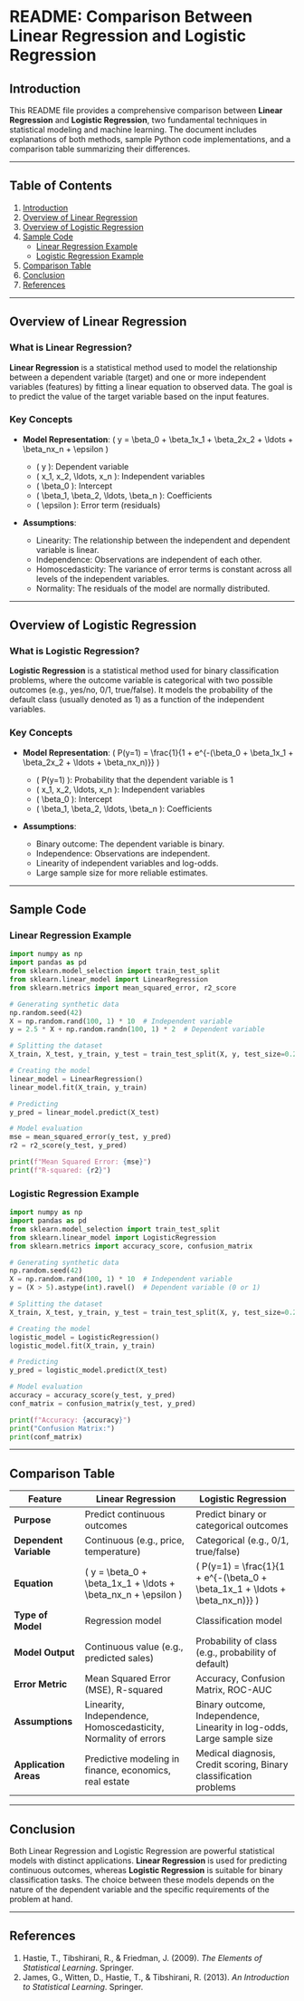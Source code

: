 # README: Comparison Between Linear Regression and Logistic Regression

## Introduction

This README file provides a comprehensive comparison between **Linear Regression** and **Logistic Regression**, two fundamental techniques in statistical modeling and machine learning. The document includes explanations of both methods, sample Python code implementations, and a comparison table summarizing their differences.

---

## Table of Contents

1. [Introduction](#introduction)
2. [Overview of Linear Regression](#overview-of-linear-regression)
3. [Overview of Logistic Regression](#overview-of-logistic-regression)
4. [Sample Code](#sample-code)
    - [Linear Regression Example](#linear-regression-example)
    - [Logistic Regression Example](#logistic-regression-example)
5. [Comparison Table](#comparison-table)
6. [Conclusion](#conclusion)
7. [References](#references)

---

## Overview of Linear Regression

### What is Linear Regression?

**Linear Regression** is a statistical method used to model the relationship between a dependent variable (target) and one or more independent variables (features) by fitting a linear equation to observed data. The goal is to predict the value of the target variable based on the input features.

### Key Concepts

- **Model Representation**: \( y = \beta_0 + \beta_1x_1 + \beta_2x_2 + \ldots + \beta_nx_n + \epsilon \)
    - \( y \): Dependent variable
    - \( x_1, x_2, \ldots, x_n \): Independent variables
    - \( \beta_0 \): Intercept
    - \( \beta_1, \beta_2, \ldots, \beta_n \): Coefficients
    - \( \epsilon \): Error term (residuals)

- **Assumptions**:
    - Linearity: The relationship between the independent and dependent variable is linear.
    - Independence: Observations are independent of each other.
    - Homoscedasticity: The variance of error terms is constant across all levels of the independent variables.
    - Normality: The residuals of the model are normally distributed.

---

## Overview of Logistic Regression

### What is Logistic Regression?

**Logistic Regression** is a statistical method used for binary classification problems, where the outcome variable is categorical with two possible outcomes (e.g., yes/no, 0/1, true/false). It models the probability of the default class (usually denoted as 1) as a function of the independent variables.

### Key Concepts

- **Model Representation**: \( P(y=1) = \frac{1}{1 + e^{-(\beta_0 + \beta_1x_1 + \beta_2x_2 + \ldots + \beta_nx_n)}} \)
    - \( P(y=1) \): Probability that the dependent variable is 1
    - \( x_1, x_2, \ldots, x_n \): Independent variables
    - \( \beta_0 \): Intercept
    - \( \beta_1, \beta_2, \ldots, \beta_n \): Coefficients

- **Assumptions**:
    - Binary outcome: The dependent variable is binary.
    - Independence: Observations are independent.
    - Linearity of independent variables and log-odds.
    - Large sample size for more reliable estimates.

---

## Sample Code

### Linear Regression Example

```python
import numpy as np
import pandas as pd
from sklearn.model_selection import train_test_split
from sklearn.linear_model import LinearRegression
from sklearn.metrics import mean_squared_error, r2_score

# Generating synthetic data
np.random.seed(42)
X = np.random.rand(100, 1) * 10  # Independent variable
y = 2.5 * X + np.random.randn(100, 1) * 2  # Dependent variable

# Splitting the dataset
X_train, X_test, y_train, y_test = train_test_split(X, y, test_size=0.2, random_state=42)

# Creating the model
linear_model = LinearRegression()
linear_model.fit(X_train, y_train)

# Predicting
y_pred = linear_model.predict(X_test)

# Model evaluation
mse = mean_squared_error(y_test, y_pred)
r2 = r2_score(y_test, y_pred)

print(f"Mean Squared Error: {mse}")
print(f"R-squared: {r2}")
```

### Logistic Regression Example

```python
import numpy as np
import pandas as pd
from sklearn.model_selection import train_test_split
from sklearn.linear_model import LogisticRegression
from sklearn.metrics import accuracy_score, confusion_matrix

# Generating synthetic data
np.random.seed(42)
X = np.random.rand(100, 1) * 10  # Independent variable
y = (X > 5).astype(int).ravel()  # Dependent variable (0 or 1)

# Splitting the dataset
X_train, X_test, y_train, y_test = train_test_split(X, y, test_size=0.2, random_state=42)

# Creating the model
logistic_model = LogisticRegression()
logistic_model.fit(X_train, y_train)

# Predicting
y_pred = logistic_model.predict(X_test)

# Model evaluation
accuracy = accuracy_score(y_test, y_pred)
conf_matrix = confusion_matrix(y_test, y_pred)

print(f"Accuracy: {accuracy}")
print("Confusion Matrix:")
print(conf_matrix)
```

---

## Comparison Table

| Feature                        | Linear Regression                                              | Logistic Regression                                                |
|--------------------------------|----------------------------------------------------------------|--------------------------------------------------------------------|
| **Purpose**                    | Predict continuous outcomes                                    | Predict binary or categorical outcomes                             |
| **Dependent Variable**         | Continuous (e.g., price, temperature)                          | Categorical (e.g., 0/1, true/false)                                |
| **Equation**                   | \( y = \beta_0 + \beta_1x_1 + \ldots + \beta_nx_n + \epsilon \) | \( P(y=1) = \frac{1}{1 + e^{-(\beta_0 + \beta_1x_1 + \ldots + \beta_nx_n)}} \) |
| **Type of Model**              | Regression model                                               | Classification model                                               |
| **Model Output**               | Continuous value (e.g., predicted sales)                      | Probability of class (e.g., probability of default)                |
| **Error Metric**               | Mean Squared Error (MSE), R-squared                            | Accuracy, Confusion Matrix, ROC-AUC                                |
| **Assumptions**                | Linearity, Independence, Homoscedasticity, Normality of errors | Binary outcome, Independence, Linearity in log-odds, Large sample size |
| **Application Areas**          | Predictive modeling in finance, economics, real estate         | Medical diagnosis, Credit scoring, Binary classification problems  |

---

## Conclusion

Both Linear Regression and Logistic Regression are powerful statistical models with distinct applications. **Linear Regression** is used for predicting continuous outcomes, whereas **Logistic Regression** is suitable for binary classification tasks. The choice between these models depends on the nature of the dependent variable and the specific requirements of the problem at hand.

---

## References

1. Hastie, T., Tibshirani, R., & Friedman, J. (2009). *The Elements of Statistical Learning*. Springer.
2. James, G., Witten, D., Hastie, T., & Tibshirani, R. (2013). *An Introduction to Statistical Learning*. Springer.
